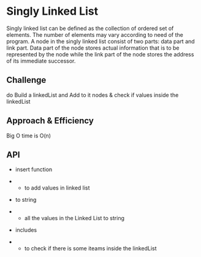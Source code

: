 # Singly Linked List
<!-- Short summary or background information -->
Singly linked list can be defined as the collection of ordered set of elements. The number of elements may vary according to need of the program. A node in the singly linked list consist of two parts: data part and link part. Data part of the node stores actual information that is to be represented by the node while the link part of the node stores the address of its immediate successor.

## Challenge
<!-- Description of the challenge -->
do Build a linkedList and Add to it nodes & check if values inside the linkedList

## Approach & Efficiency
<!-- What approach did you take? Why? What is the Big O space/time for this approach? -->
Big O time is O(n)

## API
<!-- Description of each method publicly available to your Linked List -->
- insert function
-   - to add values in linked list

- to string
-   - all the values in the Linked List to string

- includes
-   - to check if there is some iteams inside the linkedList
